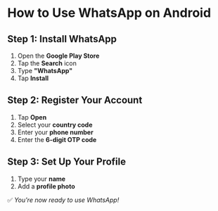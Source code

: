 # How to Use WhatsApp on Android

## Step 1: Install WhatsApp

1. Open the **Google Play Store**
2. Tap the **Search** icon
3. Type **"WhatsApp"**
4. Tap **Install**

## Step 2: Register Your Account

1. Tap **Open**
2. Select your **country code**
3. Enter your **phone number**
4. Enter the **6-digit OTP code**

## Step 3: Set Up Your Profile

1. Type your **name**
2. Add a **profile photo**

✅ *You're now ready to use WhatsApp!*
